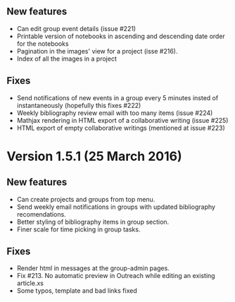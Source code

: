 

## New features

- Can edit group event details (issue #221)
- Printable version of notebooks in ascending and descending date order for the notebooks
- Pagination in the images' view for a project (isse #216).
- Index of all the images in a project

## Fixes

- Send notifications of new events in a group every 5 minutes insted of instantaneously (hopefully this fixes #222)
- Weekly bibliography review email with too many items (issue #224)
- Mathjax rendering in HTML export of a collaborative writing (issue #225)
- HTML export of empty collaborative writings (mentioned at issue #223)


# Version 1.5.1 (25 March 2016)

## New features

- Can create projects and groups from top menu.
- Send weekly email notifications in groups with updated bibliography recomendations.
- Better styling of bibliography items in group section.
- Finer scale for time picking in group tasks.


## Fixes

- Render html in messages at the group-admin pages.
- Fix #213. No automatic preview in Outreach while editing an existing article.xs
- Some typos, template and bad links fixed
